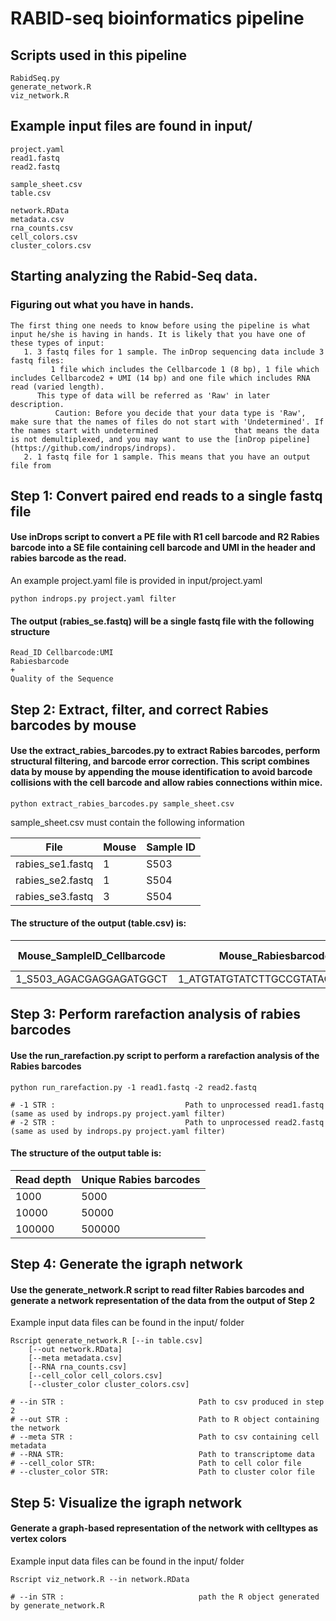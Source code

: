 # RABID-seq bioinformatics pipeline

## Scripts used in this pipeline
    RabidSeq.py
    generate_network.R
    viz_network.R
    

## Example input files are found in input/

    project.yaml
    read1.fastq 
    read2.fastq
    
    sample_sheet.csv
    table.csv
    
    network.RData
    metadata.csv
    rna_counts.csv
    cell_colors.csv
    cluster_colors.csv


## Starting analyzing the Rabid-Seq data.

### Figuring out what you have in hands.
    The first thing one needs to know before using the pipeline is what input he/she is having in hands. It is likely that you have one of these types of input:
	   1. 3 fastq files for 1 sample. The inDrop sequencing data include 3 fastq files: 
	         1 file which includes the Cellbarcode 1 (8 bp), 1 file which includes Cellbarcode2 + UMI (14 bp) and one file which includes RNA read (varied length).
	      This type of data will be referred as 'Raw' in later description.
              Caution: Before you decide that your data type is 'Raw', make sure that the names of files do not start with 'Undetermined'. If the names start with undetermined                 that means the data is not demultiplexed, and you may want to use the [inDrop pipeline](https://github.com/indrops/indrops).
	   2. 1 fastq file for 1 sample. This means that you have an output file from 
	
## Step 1: Convert paired end reads to a single fastq file

#### Use inDrops script to convert a PE file with R1 cell barcode and R2 Rabies barcode into a SE file containing cell barcode and UMI in the header and rabies barcode as the read.

An example project.yaml file is provided in input/project.yaml 

    python indrops.py project.yaml filter 
      
#### The output (rabies_se.fastq) will be a single fastq file with the following structure
    
    Read_ID Cellbarcode:UMI  
    Rabiesbarcode  
    +  
    Quality of the Sequence  

## Step 2: Extract, filter, and correct Rabies barcodes by mouse
#### Use the extract_rabies_barcodes.py to extract Rabies barcodes, perform structural filtering, and barcode error correction. This script combines data by mouse by appending the mouse identification to avoid barcode collisions with the cell barcode and allow rabies connections within mice. 
	
	python extract_rabies_barcodes.py sample_sheet.csv

sample_sheet.csv must contain the following information

File | Mouse | Sample ID
-----|------ | ---------
rabies_se1.fastq | 1 | S503
rabies_se2.fastq | 1 | S504
rabies_se3.fastq | 3 | S504

#### The structure of the output (table.csv) is: 

Mouse_SampleID_Cellbarcode | Mouse_Rabiesbarcode            | UMI counts
-------------------------- | ------------------------------ | --------------
1_S503_AGACGAGGAGATGGCT	   | 1_ATGTATGTATCTTGCCGTATACATGCAG | 29

## Step 3: Perform rarefaction analysis of rabies barcodes
#### Use the run_rarefaction.py script to perform a rarefaction analysis of the Rabies barcodes

	python run_rarefaction.py -1 read1.fastq -2 read2.fastq
	
	# -1 STR :                             Path to unprocessed read1.fastq (same as used by indrops.py project.yaml filter)
	# -2 STR :                             Path to unprocessed read2.fastq (same as used by indrops.py project.yaml filter)
	
#### The structure of the output table is: 
Read depth | Unique Rabies barcodes
------------ | ------------- 
1000 | 5000
10000 | 50000
100000 | 500000


## Step 4: Generate the igraph network 
#### Use the generate_network.R script to read filter Rabies barcodes and generate a network representation of the data from the output of Step 2 

Example input data files can be found in the input/ folder

	Rscript generate_network.R [--in table.csv] 
		[--out network.RData]
		[--meta metadata.csv]
		[--RNA rna_counts.csv] 
		[--cell_color cell_colors.csv]
		[--cluster_color cluster_colors.csv]

	# --in STR :                              Path to csv produced in step 2
	# --out STR :                             Path to R object containing the network 
	# --meta STR :                            Path to csv containing cell metadata
	# --RNA STR:                              Path to transcriptome data
	# --cell_color STR:                       Path to cell color file
	# --cluster_color STR:                    Path to cluster color file

## Step 5: Visualize the igraph network 
#### Generate a graph-based representation of the network with celltypes as vertex colors

Example input data files can be found in the input/ folder

	Rscript viz_network.R --in network.RData
	
	# --in STR :                              path the R object generated by generate_network.R

